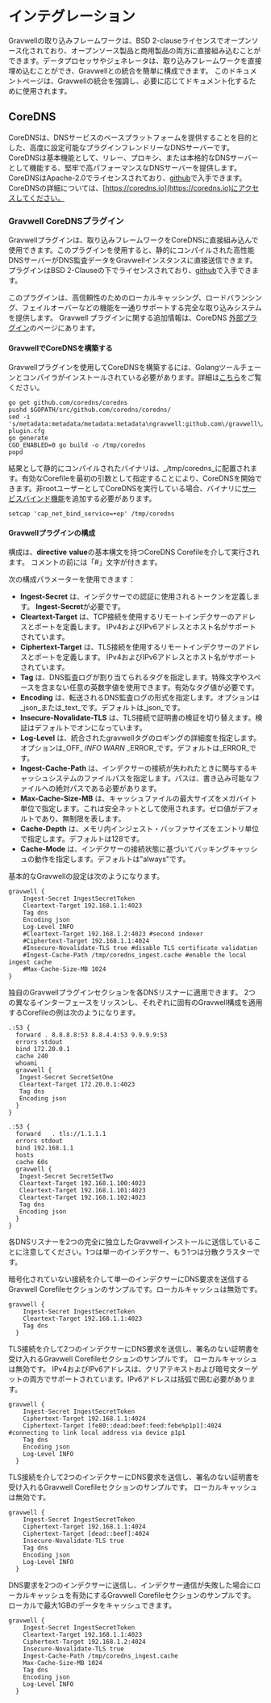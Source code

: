 # インテグレーション

Gravwellの取り込みフレームワークは、BSD 2-clauseライセンスでオープンソース化されており、オープンソース製品と商用製品の両方に直接組み込むことができます。データプロセッサやジェネレータは、取り込みフレームワークを直接埋め込むことができ、Gravwellとの統合を簡単に構成できます。 このドキュメントページは、Gravwellの統合を強調し、必要に応じてドキュメント化するために使用されます。

## CoreDNS

CoreDNSは、DNSサービスのベースプラットフォームを提供することを目的とした、高度に設定可能なプラグインフレンドリーなDNSサーバーです。 CoreDNSは基本機能として、リレー、プロキシ、または本格的なDNSサーバーとして機能する、堅牢で高パフォーマンスなDNSサーバーを提供します。 CoreDNSはApache-2.0でライセンスされており、[github](https://github.com/coredns/coredns)で入手できます。 CoreDNSの詳細については、[https://coredns.io](https://coredns.io)にアクセスしてください。

### Gravwell CoreDNSプラグイン

Gravwellプラグインは、取り込みフレームワークをCoreDNSに直接組み込んで使用できます。このプラグインを使用すると、静的にコンパイルされた高性能DNSサーバーがDNS監査データをGravwellインスタンスに直接送信できます。プラグインはBSD 2-Clauseの下でライセンスされており、[github](https://github.com/gravwell/coredns)で入手できます。

このプラグインは、高信頼性のためのローカルキャッシング、ロードバランシング、フェイルオーバーなどの機能を一通りサポートする完全な取り込みシステムを提供します。 Gravwell プラグインに関する追加情報は、CoreDNS [外部プラグイン](https://coredns.io/explugins/gravwell/)のページにあります。

#### GravwellでCoreDNSを構築する

Gravwellプラグインを使用してCoreDNSを構築するには、Golangツールチェーンとコンパイラがインストールされている必要があります。詳細は[こちら](https://golang.org/)をご覧ください。

```
go get github.com/coredns/coredns
pushd $GOPATH/src/github.com/coredns/coredns/
sed -i 's/metadata:metadata/metadata:metadata\ngravwell:github.com\/gravwell\/coredns/g' plugin.cfg
go generate
CGO_ENABLED=0 go build -o /tmp/coredns
popd
```

結果として静的にコンパイルされたバイナリは、_/tmp/coredns_に配置されます。有効なCorefileを最初の引数として指定することにより、CoreDNSを開始できます。非rootユーザーとしてCoreDNSを実行している場合、バイナリに[サービスバインド機能](https://wiki.apache.org/httpd/NonRootPortBinding)を追加する必要があります。

```
setcap 'cap_net_bind_service=+ep' /tmp/coredns
```

#### Gravwellプラグインの構成

構成は、**directive** **value**の基本構文を持つCoreDNS Corefileを介して実行されます。 コメントの前には「#」文字が付きます。

次の構成パラメーターを使用できます：

* **Ingest-Secret** は、インデクサーでの認証に使用されるトークンを定義します。 **Ingest-Secret**が必要です。
* **Cleartext-Target** は、TCP接続を使用するリモートインデクサーのアドレスとポートを定義します。 IPv4およびIPv6アドレスとホスト名がサポートされています。
* **Ciphertext-Target** は、TLS接続を使用するリモートインデクサーのアドレスとポートを定義します。 IPv4およびIPv6アドレスとホスト名がサポートされています。
* **Tag** は、DNS監査ログが割り当てられるタグを指定します。特殊文字やスペースを含まない任意の英数字値を使用できます。有効なタグ値が必要です。
* **Encoding** は、転送されるDNS監査ログの形式を指定します。オプションは_json_または_text_です。デフォルトは_json_です。
* **Insecure-Novalidate-TLS** は、TLS接続で証明書の検証を切り替えます。検証はデフォルトでオンになっています。
* **Log-Level** は、統合されたgravwellタグのロギングの詳細度を指定します。オプションは_OFF_ _INFO_ _WARN_ _ERROR_です。デフォルトは_ERROR_です。
* **Ingest-Cache-Path** は、インデクサーの接続が失われたときに関与するキャッシュシステムのファイルパスを指定します。パスは、書き込み可能なファイルへの絶対パスである必要があります。
* **Max-Cache-Size-MB** は、キャッシュファイルの最大サイズをメガバイト単位で指定します。これは安全ネットとして使用されます。ゼロ値がデフォルトであり、無制限を表します。
* **Cache-Depth** は、メモリ内インジェスト・バッファサイズをエントリ単位で指定します。デフォルトは128です。
* **Cache-Mode** は、インデクサーの接続状態に基づいてバッキングキャッシュの動作を指定します。デフォルトは"always"です。


基本的なGravwellの設定は次のようになります。

~~~
gravwell {
    Ingest-Secret IngestSecretToken
    Cleartext-Target 192.168.1.1:4023
    Tag dns
    Encoding json
    Log-Level INFO
    #Cleartext-Target 192.168.1.2:4023 #second indexer
    #Ciphertext-Target 192.168.1.1:4024
    #Insecure-Novalidate-TLS true #disable TLS certificate validation
    #Ingest-Cache-Path /tmp/coredns_ingest.cache #enable the local ingest cache
    #Max-Cache-Size-MB 1024
}
~~~

独自のGravwellプラグインセクションを各DNSリスナーに適用できます。 2つの異なるインターフェースをリッスンし、それぞれに固有のGravwell構成を適用するCorefileの例は次のようになります。

~~~
.:53 {
  forward . 8.8.8.8:53 8.8.4.4:53 9.9.9.9:53
  errors stdout
  bind 172.20.0.1
  cache 240
  whoami
  gravwell {
   Ingest-Secret SecretSetOne
   Cleartext-Target 172.20.0.1:4023
   Tag dns
   Encoding json
  }
}

.:53 {
  forward	. tls://1.1.1.1
  errors stdout
  bind 192.168.1.1
  hosts
  cache 60s
  gravwell {
   Ingest-Secret SecretSetTwo
   Cleartext-Target 192.168.1.100:4023
   Cleartext-Target 192.168.1.101:4023
   Cleartext-Target 192.168.1.102:4023
   Tag dns
   Encoding json
  }
}
~~~

各DNSリスナーを2つの完全に独立したGravwellインストールに送信していることに注意してください。1つは単一のインデクサー、もう1つは分散クラスターです。

暗号化されていない接続を介して単一のインデクサーにDNS要求を送信するGravwell Corefileセクションのサンプルです。ローカルキャッシュは無効です。

~~~
gravwell {
    Ingest-Secret IngestSecretToken
    Cleartext-Target 192.168.1.1:4023
    Tag dns
  }
~~~

TLS接続を介して2つのインデクサーにDNS要求を送信し、署名のない証明書を受け入れるGravwell Corefileセクションのサンプルです。 ローカルキャッシュは無効です。
IPv4およびIPv6アドレスは、クリアテキストおよび暗号文ターゲットの両方でサポートされています。IPv6アドレスは括弧で囲む必要があります。

~~~
gravwell {
    Ingest-Secret IngestSecretToken
    Ciphertext-Target 192.168.1.1:4024
    Ciphertext-Target [fe80::dead:beef:feed:febe%p1p1]:4024 #connecting to link local address via device p1p1
    Tag dns
    Encoding json
    Log-Level INFO
  }
~~~

TLS接続を介して2つのインデクサーにDNS要求を送信し、署名のない証明書を受け入れるGravwell Corefileセクションのサンプルです。 ローカルキャッシュは無効です。

~~~
gravwell {
    Ingest-Secret IngestSecretToken
    Ciphertext-Target 192.168.1.1:4024
    Ciphertext-Target [dead::beef]:4024
    Insecure-Novalidate-TLS true
    Tag dns
    Encoding json
    Log-Level INFO
  }
~~~

DNS要求を2つのインデクサーに送信し、インデクサー通信が失敗した場合にローカルキャッシュを有効にするGravwell Corefileセクションのサンプルです。 ローカルで最大1GBのデータをキャッシュできます。

~~~
gravwell {
    Ingest-Secret IngestSecretToken
    Cleartext-Target 192.168.1.1:4023
    Ciphertext-Target 192.168.1.2:4024
    Insecure-Novalidate-TLS true
    Ingest-Cache-Path /tmp/coredns_ingest.cache
    Max-Cache-Size-MB 1024
    Tag dns
    Encoding json
    Log-Level INFO
  }
~~~
